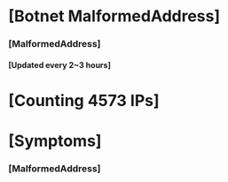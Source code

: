 # [Botnet MalformedAddress]
### [MalformedAddress]
#### [Updated every 2~3 hours]

# [Counting 4573 IPs]

# [Symptoms] 
###   [MalformedAddress]
